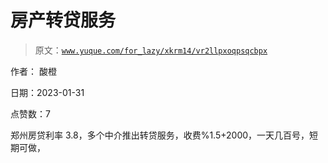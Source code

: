 # 房产转贷服务

> 原文：[`www.yuque.com/for_lazy/xkrm14/vr2llpxoqpsqcbpx`](https://www.yuque.com/for_lazy/xkrm14/vr2llpxoqpsqcbpx)



作者： 酸橙 

日期：2023-01-31 

点赞数：7 

郑州房贷利率 3.8，多个中介推出转贷服务，收费%1.5+2000，一天几百号，短期可做， 

